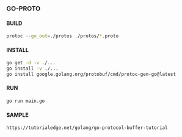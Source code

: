 ### GO-PROTO

#### BUILD
```bash
protoc --go_out=./protos ./protos/*.proto
```

#### INSTALL
```bash
go get -d -v ./...
go install -v ./...
go install google.golang.org/protobuf/cmd/protoc-gen-go@latest
```

#### RUN
```bash
go run main.go
```

#### SAMPLE
```bash
https://tutorialedge.net/golang/go-protocol-buffer-tutorial
```
